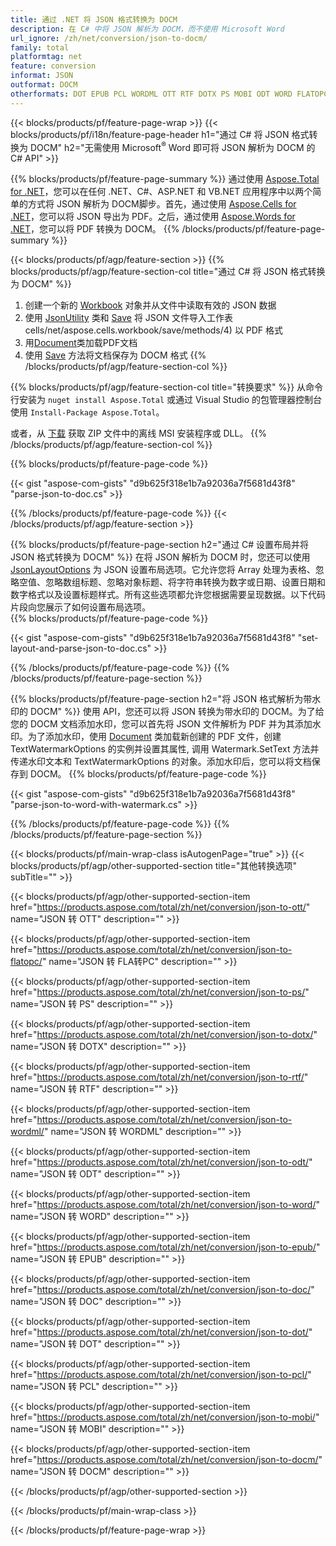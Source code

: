 ```yaml
---
title: 通过 .NET 将 JSON 格式转换为 DOCM
description: 在 C# 中将 JSON 解析为 DOCM，而不使用 Microsoft Word
url_ignore: /zh/net/conversion/json-to-docm/
family: total
platformtag: net
feature: conversion
informat: JSON
outformat: DOCM
otherformats: DOT EPUB PCL WORDML OTT RTF DOTX PS MOBI ODT WORD FLATOPC DOC DOCM
---
```

{{< blocks/products/pf/feature-page-wrap >}}
{{< blocks/products/pf/i18n/feature-page-header h1="通过 C# 将 JSON 格式转换为 DOCM" h2="无需使用 Microsoft<sup>&reg;</sup> Word 即可将 JSON 解析为 DOCM 的 C# API" >}}

{{% blocks/products/pf/feature-page-summary %}}
通过使用 [Aspose.Total for .NET](https://products.aspose.com/total/net/)，您可以在任何 .NET、C#、ASP.NET 和 VB.NET 应用程序中以两个简单的方式将 JSON 解析为 DOCM脚步。首先，通过使用 [Aspose.Cells for .NET](https://products.aspose.com/cells/net/)，您可以将 JSON 导出为 PDF。之后，通过使用 [Aspose.Words for .NET](https://products.aspose.com/words/net/)，您可以将 PDF 转换为 DOCM。
{{% /blocks/products/pf/feature-page-summary  %}}

{{< blocks/products/pf/agp/feature-section >}}
{{% blocks/products/pf/agp/feature-section-col title="通过 C# 将 JSON 格式转换为 DOCM" %}}
1. 创建一个新的 [Workbook](https://reference.aspose.com/cells/net/aspose.cells/workbook) 对象并从文件中读取有效的 JSON 数据
2. 使用 [JsonUtility](https://reference.aspose.com/cells/net/aspose.cells.utility/jsonutility) 类和 [Save](https://reference.aspose.com/) 将 JSON 文件导入工作表cells/net/aspose.cells.workbook/save/methods/4) 以 PDF 格式
3. 用[Document](https://reference.aspose.com/words/net/aspose.words/document)类加载PDF文档
4. 使用 [Save](https://reference.aspose.com/words/net/aspose.words.document/save/methods/3) 方法将文档保存为 DOCM 格式
{{% /blocks/products/pf/agp/feature-section-col %}}

{{% blocks/products/pf/agp/feature-section-col title="转换要求" %}}
从命令行安装为 ```nuget install Aspose.Total``` 或通过 Visual Studio 的包管理器控制台使用 ```Install-Package Aspose.Total```。

或者，从 [下载](https://releases.aspose.com/total/net) 获取 ZIP 文件中的离线 MSI 安装程序或 DLL。
{{% /blocks/products/pf/agp/feature-section-col %}}

{{% blocks/products/pf/feature-page-code %}}

{{< gist "aspose-com-gists" "d9b625f318e1b7a92036a7f5681d43f8" "parse-json-to-doc.cs" >}}


{{% /blocks/products/pf/feature-page-code %}}
{{< /blocks/products/pf/agp/feature-section >}}

{{% blocks/products/pf/feature-page-section  h2="通过 C# 设置布局并将 JSON 格式转换为 DOCM" %}}
在将 JSON 解析为 DOCM 时，您还可以使用 [JsonLayoutOptions](https://reference.aspose.com/cells/net/aspose.cells.utility/jsonlayoutoptions) 为 JSON 设置布局选项。它允许您将 Array 处理为表格、忽略空值、忽略数组标题、忽略对象标题、将字符串转换为数字或日期、设置日期和数字格式以及设置标题样式。所有这些选项都允许您根据需要呈现数据。以下代码片段向您展示了如何设置布局选项。  
{{% blocks/products/pf/feature-page-code %}}

{{< gist "aspose-com-gists" "d9b625f318e1b7a92036a7f5681d43f8" "set-layout-and-parse-json-to-doc.cs" >}}

{{% /blocks/products/pf/feature-page-code  %}}
{{% /blocks/products/pf/feature-page-section %}}

{{% blocks/products/pf/feature-page-section  h2="将 JSON 格式解析为带水印的 DOCM" %}}
使用 API，您还可以将 JSON 转换为带水印的 DOCM。为了给您的 DOCM 文档添加水印，您可以首先将 JSON 文件解析为 PDF 并为其添加水印。为了添加水印，使用 [Document](https://reference.aspose.com/words/net/aspose.words/document) 类加载新创建的 PDF 文件，创建 TextWatermarkOptions 的实例并设置其属性, 调用 Watermark.SetText 方法并传递水印文本和 TextWatermarkOptions 的对象。添加水印后，您可以将文档保存到 DOCM。 
{{% blocks/products/pf/feature-page-code %}}

{{< gist "aspose-com-gists" "d9b625f318e1b7a92036a7f5681d43f8" "parse-json-to-word-with-watermark.cs" >}}

{{% /blocks/products/pf/feature-page-code  %}}
{{% /blocks/products/pf/feature-page-section %}}

{{< blocks/products/pf/main-wrap-class isAutogenPage="true" >}}
{{< blocks/products/pf/agp/other-supported-section title="其他转换选项" subTitle="" >}}

{{< blocks/products/pf/agp/other-supported-section-item href="https://products.aspose.com/total/zh/net/conversion/json-to-ott/" name="JSON 转 OTT" description="" >}}

{{< blocks/products/pf/agp/other-supported-section-item href="https://products.aspose.com/total/zh/net/conversion/json-to-flatopc/" name="JSON 转 FLA转PC" description="" >}}

{{< blocks/products/pf/agp/other-supported-section-item href="https://products.aspose.com/total/zh/net/conversion/json-to-ps/" name="JSON 转 PS" description="" >}}

{{< blocks/products/pf/agp/other-supported-section-item href="https://products.aspose.com/total/zh/net/conversion/json-to-dotx/" name="JSON 转 DOTX" description="" >}}

{{< blocks/products/pf/agp/other-supported-section-item href="https://products.aspose.com/total/zh/net/conversion/json-to-rtf/" name="JSON 转 RTF" description="" >}}

{{< blocks/products/pf/agp/other-supported-section-item href="https://products.aspose.com/total/zh/net/conversion/json-to-wordml/" name="JSON 转 WORDML" description="" >}}

{{< blocks/products/pf/agp/other-supported-section-item href="https://products.aspose.com/total/zh/net/conversion/json-to-odt/" name="JSON 转 ODT" description="" >}}

{{< blocks/products/pf/agp/other-supported-section-item href="https://products.aspose.com/total/zh/net/conversion/json-to-word/" name="JSON 转 WORD" description="" >}}

{{< blocks/products/pf/agp/other-supported-section-item href="https://products.aspose.com/total/zh/net/conversion/json-to-epub/" name="JSON 转 EPUB" description="" >}}

{{< blocks/products/pf/agp/other-supported-section-item href="https://products.aspose.com/total/zh/net/conversion/json-to-doc/" name="JSON 转 DOC" description="" >}}

{{< blocks/products/pf/agp/other-supported-section-item href="https://products.aspose.com/total/zh/net/conversion/json-to-dot/" name="JSON 转 DOT" description="" >}}

{{< blocks/products/pf/agp/other-supported-section-item href="https://products.aspose.com/total/zh/net/conversion/json-to-pcl/" name="JSON 转 PCL" description="" >}}

{{< blocks/products/pf/agp/other-supported-section-item href="https://products.aspose.com/total/zh/net/conversion/json-to-mobi/" name="JSON 转 MOBI" description="" >}}

{{< blocks/products/pf/agp/other-supported-section-item href="https://products.aspose.com/total/zh/net/conversion/json-to-docm/" name="JSON 转 DOCM" description="" >}}



{{< /blocks/products/pf/agp/other-supported-section >}}

{{< /blocks/products/pf/main-wrap-class >}}

{{< /blocks/products/pf/feature-page-wrap >}}